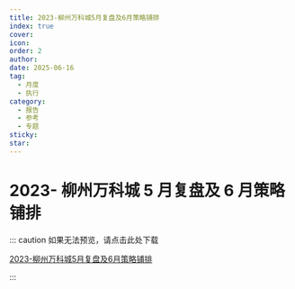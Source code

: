 ```yaml
---
title: 2023-柳州万科城5月复盘及6月策略铺排
index: true
cover: 
icon: 
order: 2
author: 
date: 2025-06-16
tag:
  - 月度
  - 执行
category:
  - 报告
  - 参考
  - 专题
sticky: 
star: 
---
```


# 2023- 柳州万科城 5 月复盘及 6 月策略铺排

::: caution 如果无法预览，请点击此处下载

[2023-柳州万科城5月复盘及6月策略铺排](https://r2qq.24811213.xyz/dichan/00精品-月度执行-2023柳州万科城5月复盘及6月策略铺排.pdf)

:::

<PDF url="https://r2qq.24811213.xyz/dichan/00精品-月度执行-2023柳州万科城5月复盘及6月策略铺排.pdf" />
